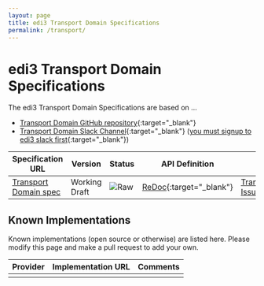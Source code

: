 ```yaml
---
layout: page
title: edi3 Transport Domain Specifications
permalink: /transport/
---
```


# edi3 Transport Domain Specifications

The edi3 Transport Domain Specifications are based on ...

* [Transport Domain GitHub repository](https://github.com/edi3/edi3-transport){:target="_blank"}
* [Transport Domain Slack Channel](https://edi3.slack.com/messages/spec-transport/){:target="_blank"} ([you must signup to edi3 slack first](https://chat.edi3.org/){:target="_blank"})

| Specification URL | Version | Status | API Definition | Issues List |
| ----------------- | ------  | ------ | -------------- | ----------- |
| [Transport Domain spec](http://edi3.org/specs/edi3-transport/master/) | Working Draft | ![Raw](http://rfc.unprotocols.org/spec:2/COSS/raw.svg) | [ReDoc](http://edi3.org/specs/edi3-transport/master/redoc-static.html){:target="_blank"} |  [Transport Domain Issues](https://github.com/edi3/edi3-transport/issues){:target="_blank"}  |

## Known Implementations

Known implementations (open source or otherwise) are listed here.  Please modify this page and make a pull request to add your own.

|Provider|Implementation URL|Comments|
|--------|------------------|--------|
|  |  |  |


